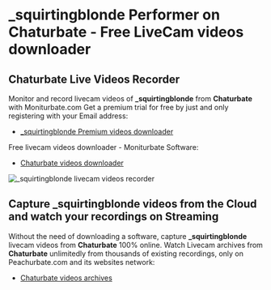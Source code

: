 # _squirtingblonde Performer on Chaturbate - Free LiveCam videos downloader

## Chaturbate Live Videos Recorder

Monitor and record livecam videos of **_squirtingblonde** from **Chaturbate** with Moniturbate.com
Get a premium trial for free by just and only registering with your Email address:
* [_squirtingblonde Premium videos downloader](https://moniturbate.com/request-demo-licence-key.html)

Free livecam videos downloader - Moniturbate Software:
* [Chaturbate videos downloader](https://moniturbate.com/moniturbate-download-software.html)

![_squirtingblonde livecam videos recorder](https://peachurnet.com/templates/moniturbate-software.png)


## Capture _squirtingblonde videos from the Cloud and watch your recordings on Streaming

Without the need of downloading a software, capture **_squirtingblonde** livecam videos from **Chaturbate** 100% online.
Watch Livecam archives from **Chaturbate** unlimitedly from thousands of existing recordings, only on Peachurbate.com and its websites network:
* [Chaturbate videos archives](https://peachurnet.com/)